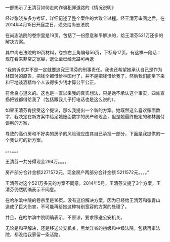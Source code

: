一部揭示了王清芬如何走向诈骗犯罪道路的《情况说明》

经过张晓东多方考证，详细记述了整个案件的大致全过程。经王清芳审阅之后，在2014年4月15日开庭之日，递交给尚志法院

在尚志法院的卷宗里是19页，包括了一份愿意和平解决的，给王清芬521万还多的解决方案。

其中尚志法院的19页材料，卷宗右上角编号56页，下标号17页，有这样一段话：现在看来非常之宽容，退让至已经无路可再退



“我的诉求并不是一定就要追究王清芬的刑事责任。我也还希望她承认自己是作为林国付的原告，把钱全都借给林国付了，并不是把钱借给我了。然后我们能坐下来和平地谈酒精每个人该得多少钱才算公平公正，

符合良心道义的。这也是一直以来我的真实想法，只是她不承认这个事实，四处宣扬把钱都借给我了（包括跟我儿子打电话也是这么说的）。

如果王清芬肯接受这个提议，那么我提出一个新的方案。她既然这么喜欢账面数字，我决定在新方案中给足她账面数字的房产和现金，但是她最终敲定的和林国付谈判的方案，

导致的高价房和不好卖的房子的风险理应由其自己承担一部分，下面是我提供的一个我认可的新方案。

。。。。。。

王清芬一共分得现金294万。。。。

房产部分合计金额2271572元，现金房产两部分合计金额 5211572元。。。。”


王清芬对这个521万多元的方案不同意。2014年5月，王清芬又提了3个方案，王清芬仍然明确表示不同意。

在哈尔滨中院的卷宗里是16页。没有这份解决方案。因为已经给王清芳和张青山造成了巨大伤害，不可能再给她这种特别宽容的方案的处理了。

并且，在哈尔滨中院明确表示，不原谅，要求移送公安机关。

无论是和平解决，还是移送公安机关，黑龙江省的初级和中级法院，包括再审法院，都没给我家留一条活路。
